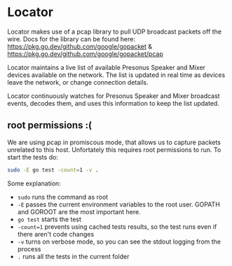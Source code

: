 # Locator

Locator makes use of a pcap library to pull UDP broadcast packets off the wire.  Docs for the library can be found here:
https://pkg.go.dev/github.com/google/gopacket & https://pkg.go.dev/github.com/google/gopacket/pcap

Locator maintains a live list of available Presonus Speaker and Mixer devices available on the network.  The list is 
updated in real time as devices leave the network, or change connection details.  

Locator continuously watches for Presonus Speaker and Mixer broadcast events, decodes them, and uses this information
to keep the list updated.

## root permissions :(

We are using pcap in promiscous mode, that allows us to capture packets unrelated to this host.  Unfortately this requires 
root permissions to run.  To start the tests do:
```bash
sudo -E go test -count=1 -v . 
```

Some explanation:
 * `sudo` runs the command as root
 * `-E` passes the current environment variables to the root user.  GOPATH and GOROOT are the most important here.
 * `go test` starts the test
 * `-count=1` prevents using cached tests results, so the test runs even if there aren't code changes
 * `-v` turns on verbose mode, so you can see the stdout logging from the process
 * `.` runs all the tests in the current folder
  